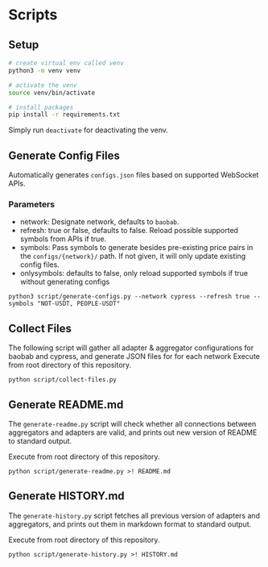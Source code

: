 # Scripts

## Setup

```bash
# create virtual env called venv
python3 -m venv venv

# activate the venv
source venv/bin/activate

# install packages
pip install -r requirements.txt
```

Simply run `deactivate` for deactivating the venv.

## Generate Config Files

Automatically generates `configs.json` files based on supported WebSocket APIs.

### Parameters

- network: Designate network, defaults to `baobab`.
- refresh: true or false, defaults to false. Reload possible supported symbols from APIs if true.
- symbols: Pass symbols to generate besides pre-existing price pairs in the `configs/{network}/` path. If not given, it will only update existing config files.
- onlysymbols: defaults to false, only reload supported symbols if true without generating configs

```
python3 script/generate-configs.py --network cypress --refresh true --symbols "NOT-USDT, PEOPLE-USDT"
```

## Collect Files

The following script will gather all adapter & aggregator configurations for baobab and cypress, and generate JSON files for for each network
Execute from root directory of this repository.

```
python script/collect-files.py
```

## Generate README.md

The `generate-readme.py` script will check whether all connections between aggregators and adapters are valid, and prints out new version of README to standard output.

Execute from root directory of this repository.

```
python script/generate-readme.py >! README.md
```

## Generate HISTORY.md

The `generate-history.py` script fetches all previous version of adapters and aggregators, and prints out them in markdown format to standard output.

Execute from root directory of this repository.

```
python script/generate-history.py >! HISTORY.md
```
